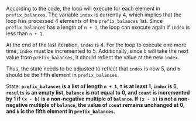 According to the code, the loop will execute for each element in `prefix_balances`. The variable `index` is currently 4, which implies that the loop has processed 4 elements of the `prefix_balances` list. Since `prefix_balances` has a length of `n + 1`, the loop can execute again if `index` is less than `n + 1`.

At the end of the last iteration, `index` is 4. For the loop to execute one more time, `index` must be incremented to 5. Additionally, since `b` will take the next value from `prefix_balances`, it should reflect the value at the new `index`.

Thus, the state needs to be adjusted to reflect that `index` is now 5, and `b` should be the fifth element in `prefix_balances`.

State: **`prefix_balances` is a list of length `n + 1`, `T` is at least 1, `index` is 5, `results` is an empty list, `balance` is not equal to 0, and `count` is incremented by 1 if `(x - b)` is a non-negative multiple of `balance`. If `(x - b)` is not a non-negative multiple of `balance`, the value of `count` remains unchanged at 0, and `b` is the fifth element in `prefix_balances`.**